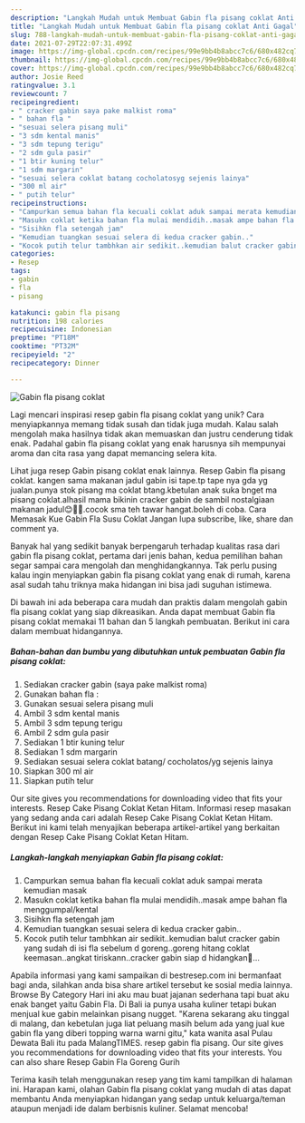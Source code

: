 ```yaml
---
description: "Langkah Mudah untuk Membuat Gabin fla pisang coklat Anti Gagal"
title: "Langkah Mudah untuk Membuat Gabin fla pisang coklat Anti Gagal"
slug: 788-langkah-mudah-untuk-membuat-gabin-fla-pisang-coklat-anti-gagal
date: 2021-07-29T22:07:31.499Z
image: https://img-global.cpcdn.com/recipes/99e9bb4b8abcc7c6/680x482cq70/gabin-fla-pisang-coklat-foto-resep-utama.jpg
thumbnail: https://img-global.cpcdn.com/recipes/99e9bb4b8abcc7c6/680x482cq70/gabin-fla-pisang-coklat-foto-resep-utama.jpg
cover: https://img-global.cpcdn.com/recipes/99e9bb4b8abcc7c6/680x482cq70/gabin-fla-pisang-coklat-foto-resep-utama.jpg
author: Josie Reed
ratingvalue: 3.1
reviewcount: 7
recipeingredient:
- " cracker gabin saya pake malkist roma"
- " bahan fla "
- "sesuai selera pisang muli"
- "3 sdm kental manis"
- "3 sdm tepung terigu"
- "2 sdm gula pasir"
- "1 btir kuning telur"
- "1 sdm margarin"
- "sesuai selera coklat batang cocholatosyg sejenis lainya"
- "300 ml air"
- " putih telur"
recipeinstructions:
- "Campurkan semua bahan fla kecuali coklat aduk sampai merata kemudian masak"
- "Masukn coklat ketika bahan fla mulai mendidih..masak ampe bahan fla menggumpal/kental"
- "Sisihkn fla setengah jam"
- "Kemudian tuangkan sesuai selera di kedua cracker gabin.."
- "Kocok putih telur tambhkan air sedikit..kemudian balut cracker gabin yang sudah di isi fla sebelum d goreng..goreng hitang coklat keemasan..angkat tiriskann..cracker gabin siap d hidangkan🤗..."
categories:
- Resep
tags:
- gabin
- fla
- pisang

katakunci: gabin fla pisang 
nutrition: 198 calories
recipecuisine: Indonesian
preptime: "PT18M"
cooktime: "PT32M"
recipeyield: "2"
recipecategory: Dinner

---
```



![Gabin fla pisang coklat](https://img-global.cpcdn.com/recipes/99e9bb4b8abcc7c6/680x482cq70/gabin-fla-pisang-coklat-foto-resep-utama.jpg)

Lagi mencari inspirasi resep gabin fla pisang coklat yang unik? Cara menyiapkannya memang tidak susah dan tidak juga mudah. Kalau salah mengolah maka hasilnya tidak akan memuaskan dan justru cenderung tidak enak. Padahal gabin fla pisang coklat yang enak harusnya sih mempunyai aroma dan cita rasa yang dapat memancing selera kita.

Lihat juga resep Gabin pisang coklat enak lainnya. Resep Gabin fla pisang coklat. kangen sama makanan jadul gabin isi tape.tp tape nya gda yg jualan.punya stok pisang ma coklat btang.kbetulan anak suka bnget ma pisang coklat.alhasil mama bikinin cracker gabin de sambil nostalgiaan makanan jadul😊🤗🤗.cocok sma teh tawar hangat.boleh di coba. Cara Memasak Kue Gabin Fla Susu Coklat Jangan lupa subscribe, like, share dan comment ya.

Banyak hal yang sedikit banyak berpengaruh terhadap kualitas rasa dari gabin fla pisang coklat, pertama dari jenis bahan, kedua pemilihan bahan segar sampai cara mengolah dan menghidangkannya. Tak perlu pusing kalau ingin menyiapkan gabin fla pisang coklat yang enak di rumah, karena asal sudah tahu triknya maka hidangan ini bisa jadi suguhan istimewa.


Di bawah ini ada beberapa cara mudah dan praktis dalam mengolah gabin fla pisang coklat yang siap dikreasikan. Anda dapat membuat Gabin fla pisang coklat memakai 11 bahan dan 5 langkah pembuatan. Berikut ini cara dalam membuat hidangannya.

<!--inarticleads1-->

##### Bahan-bahan dan bumbu yang dibutuhkan untuk pembuatan Gabin fla pisang coklat:

1. Sediakan  cracker gabin (saya pake malkist roma)
1. Gunakan  bahan fla :
1. Gunakan sesuai selera pisang muli
1. Ambil 3 sdm kental manis
1. Ambil 3 sdm tepung terigu
1. Ambil 2 sdm gula pasir
1. Sediakan 1 btir kuning telur
1. Sediakan 1 sdm margarin
1. Sediakan sesuai selera coklat batang/ cocholatos/yg sejenis lainya
1. Siapkan 300 ml air
1. Siapkan  putih telur


Our site gives you recommendations for downloading video that fits your interests. Resep Cake Pisang Coklat Ketan Hitam. Informasi resep masakan yang sedang anda cari adalah Resep Cake Pisang Coklat Ketan Hitam. Berikut ini kami telah menyajikan beberapa artikel-artikel yang berkaitan dengan Resep Cake Pisang Coklat Ketan Hitam. 

<!--inarticleads2-->

##### Langkah-langkah menyiapkan Gabin fla pisang coklat:

1. Campurkan semua bahan fla kecuali coklat aduk sampai merata kemudian masak
1. Masukn coklat ketika bahan fla mulai mendidih..masak ampe bahan fla menggumpal/kental
1. Sisihkn fla setengah jam
1. Kemudian tuangkan sesuai selera di kedua cracker gabin..
1. Kocok putih telur tambhkan air sedikit..kemudian balut cracker gabin yang sudah di isi fla sebelum d goreng..goreng hitang coklat keemasan..angkat tiriskann..cracker gabin siap d hidangkan🤗...


Apabila informasi yang kami sampaikan di bestresep.com ini bermanfaat bagi anda, silahkan anda bisa share artikel tersebut ke sosial media lainnya. Browse By Category Hari ini aku mau buat jajanan sederhana tapi buat aku enak banget yaitu Gabin Fla. Di Bali ia punya usaha kuliner tetapi bukan menjual kue gabin melainkan pisang nugget. &#34;Karena sekarang aku tinggal di malang, dan kebetulan juga liat peluang masih belum ada yang jual kue gabin fla yang diberi topping warna warni gitu,&#34; kata wanita asal Pulau Dewata Bali itu pada MalangTIMES. resep gabin fla pisang. Our site gives you recommendations for downloading video that fits your interests. You can also share Resep Gabin Fla Goreng Gurih 

Terima kasih telah menggunakan resep yang tim kami tampilkan di halaman ini. Harapan kami, olahan Gabin fla pisang coklat yang mudah di atas dapat membantu Anda menyiapkan hidangan yang sedap untuk keluarga/teman ataupun menjadi ide dalam berbisnis kuliner. Selamat mencoba!
